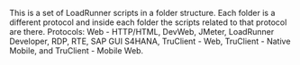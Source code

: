 This is a set of LoadRunner scripts in a folder structure.
Each folder is a different protocol and inside each folder the scripts related to that protocol are there.
Protocols: Web - HTTP/HTML, DevWeb, JMeter, LoadRunner Developer, RDP, RTE, SAP GUI S4HANA, TruClient - Web, TruClient - Native Mobile, and TruClient - Mobile Web.